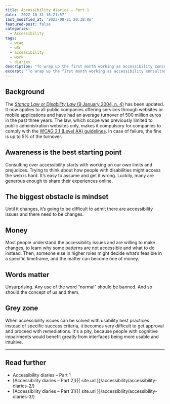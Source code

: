 ```yaml
---
title: Accessibility diaries – Part 1
date: '2022-10-31 18:21:57'
last_modified_at: '2023-08-21 20:38:06'
featured-post: false
categories:
  - Accessibility
tags:
  - wcag
  - w3c
  - accessibility
  - work
  - diaries
description: "To wrap up the first month working as accessibility consultant for Italy’s top bank, I’m sharing a few things I learned."
excerpt: "To wrap up the first month working as accessibility consultant for Italy’s top bank, I’m sharing a few things I learned."
---
```

## Background
The [_Stanca Law_ or _Disability Law_ (9 January 2004, n. 4)](https://www.agid.gov.it/it/design-servizi/accessibilita "read the law text: beware, it's in Italian") has been updated. It now applies to all public companies offering services through websites or mobile applications and have had an average turnover of 500 million euros in the past three years. The law, which scope was previously limited to public administration websites only, makes it compulsory for companies to comply with the [WCAG 2.1 (Level AA) guidelines](https://www.w3.org/WAI/WCAG21/quickref/?showtechniques=133%2C332%2C333&currentsidebar=%23col_overview&levels=aaa#principle1). In case of failure, the fine is up to 5% of the turnover.

## Awareness is the best starting point

Consulting over accessibility starts with working on our own limits and prejudices. Trying to think about how people with disabilities might access the web is hard. It’s easy to assume and get it wrong. Luckily, many are generous enough to share their experiences online.

## The biggest obstacle is mindset

Until it changes, it’s going to be difficult to admit there are accessibility issues and there need to be changes.

## Money

Most people understand the accessibility issues and are willing to make changes, to learn why some patterns are not accessible and what to do instead. Then, someone else in higher roles might decide what’s feasible in a specific timeframe, and the matter can become one of money.

## Words matter

Unsurprising. Any use of the word “normal” should be banned. And so should the concept of us and them.

## Grey zone

When accessibility issues can be solved with usability best practices instead of specific success criteria, it becomes very difficult to get approval and proceed with remediations. It's a pity, because people with cognitive impairments would benefit greatly from interfaces being more usable and intuitive. 

---

## Read further

- Accessibility diaries – Part 1
- [Accessibility diaries – Part 2]({{ site.url }}/accessibility/accessibility-diaries-2/)
- [Accessibility diaries – Part 3]({{ site.url }}/accessibility/accessibility-diaries-3/)